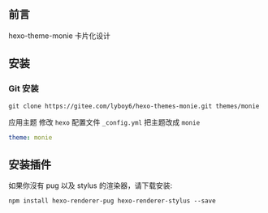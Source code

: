 ## 前言

hexo-theme-monie 卡片化设计

## 安装

### Git 安装

```shell
git clone https://gitee.com/lyboy6/hexo-themes-monie.git themes/monie

```

应用主题
修改 `hexo` 配置文件 `_config.yml` 把主题改成 `monie`

```yml
theme: monie
```


## 安装插件

如果你沒有 pug 以及 stylus 的渲染器，请下载安装:

```shell
npm install hexo-renderer-pug hexo-renderer-stylus --save

```